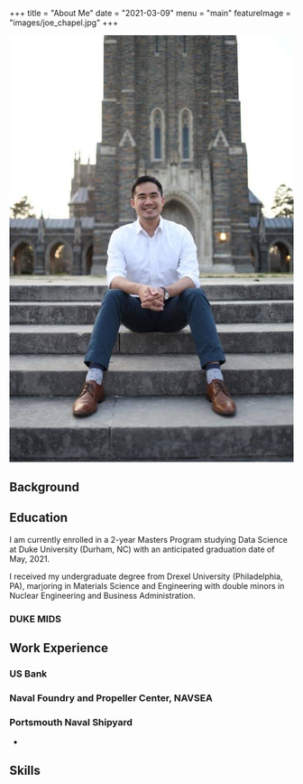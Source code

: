 +++
title = "About Me"
date = "2021-03-09"
menu = "main"
featureImage = "images/joe_chapel.jpg"
+++

![joe_chapel](../images/joe_chapel.JPG)

## 

## Background



## Education
I am currently enrolled in a 2-year Masters Program studying Data Science at Duke University (Durham, NC) with an anticipated graduation date of May, 2021.

I received my undergraduate degree from Drexel University (Philadelphia, PA), marjoring in Materials Science and Engineering with double minors in Nuclear Engineering and Business Administration.

### DUKE MIDS


## Work Experience

### US Bank

### Naval Foundry and Propeller Center, NAVSEA

### Portsmouth Naval Shipyard
- 

## Skills


